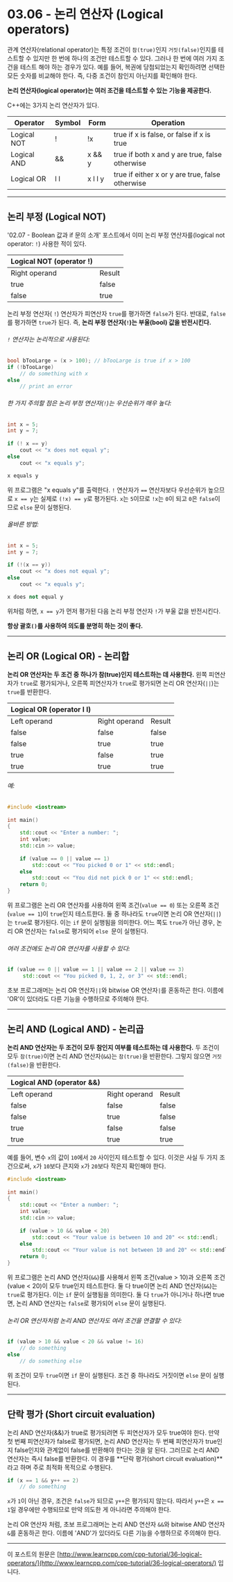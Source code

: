 # 03.06 - 논리 연산자 (Logical operators)

관계 연산자(relational operator)는 특정 조건이 `참(true)`인지 `거짓(false)`인지를 테스트할 수 있지만 한 번에 하나의 조건만 테스트할 수 있다. 그러나 한 번에 여러 가지 조건을 테스트 해야 하는 경우가 있다. 예를 들어, 복권에 당첨되었는지 확인하려면 선택한 모든 숫자를 비교해야 한다. 즉, 다중 조건이 참인지 아닌지를 확인해야 한다.

**논리 연산자(logical operator)는 여러 조건을 테스트할 수 있는 기능을 제공한다.**

C++에는 3가지 논리 연산자가 있다.

| Operator    | Symbol | Form    | Operation                                       |
| ----------- | ------ | ------- | ----------------------------------------------- |
| Logical NOT | !      | !x      | true if x is false, or false if x is true       |
| Logical AND | &&     | x && y  | true if both x and y are true, false otherwise  |
| Logical OR  | l l    | x l l y | true if either x or y are true, false otherwise |

---

## 논리 부정 (Logical NOT)

'02.07 - Boolean 값과 if 문의 소개' 포스트에서 이미 논리 부정 연산자를(logical not operator: `!`) 사용한 적이 있다.

| Logical NOT (operator !) |        |
| ------------------------ | ------ |
| Right operand            | Result |
| true                     | false  |
| false                    | true   |

논리 부정 연산자( `!`) 연산자가 피연산자 `true`를 평가하면 `false`가 된다. 반대로, `false`를 평가하면 `true`가 된다. 즉, **논리 부정 연산자(`!`)는 부울(bool) 값을 반전시킨다.**

###### `!` 연산자는 논리적으로 사용된다:

```cpp
bool bTooLarge = (x > 100); // bTooLarge is true if x > 100
if (!bTooLarge)
    // do something with x
else
    // print an error
```

###### 한 가지 주의할 점은 논리 부정 연산자(`!`)는 우선순위가 매우 높다:

```cpp
int x = 5;
int y = 7;
 
if (! x == y)
	cout << "x does not equal y";
else
	cout << "x equals y";

x equals y
```

위 프로그램은 "x equals y"를 출력한다. `!` 연산자가 `==` 연산자보다 우선순위가 높으므로 `x == y`는 실제로 `(!x) == y`로 평가된다. `x`는 `5`이므로 `!x`는 `0`이 되고 `0`은 `false`이므로 `else` 문이 실행된다.

 ###### 올바른 방법:

```cpp
int x = 5;
int y = 7;
 
if (!(x == y))
	cout << "x does not equal y";
else
	cout << "x equals y";

x does not equal y
```

위처럼 하면, `x == y`가 먼저 평가된 다음 논리 부정 연산자 `!`가 부울 값을 반전시킨다.

**항상 괄호`()`를 사용하여 의도를 분명히 하는 것이 좋다.**

---

## 논리 OR (Logical OR) - 논리합

**논리 OR 연산자는 두 조건 중 하나가 참(true)인지 테스트하는 데 사용한다.** 왼쪽 피연산자가 `true`로 평가되거나, 오른쪽 피연산자가 `true`로 평가되면 논리 OR 연산자(`||`)는 `true`를 반환한다.

| Logical OR (operator l l) |               |        |
| ------------------------- | ------------- | ------ |
| Left operand              | Right operand | Result |
| false                     | false         | false  |
| false                     | true          | true   |
| true                      | false         | true   |
| true                      | true          | true   |

###### 예:

```cpp
#include <iostream>
 
int main()
{
    std::cout << "Enter a number: ";
    int value;
    std::cin >> value;
 
    if (value == 0 || value == 1)
        std::cout << "You picked 0 or 1" << std::endl;
    else
        std::cout << "You did not pick 0 or 1" << std::endl;
    return 0;
}
```

위 프로그램은 논리 OR 연산자를 사용하여 왼쪽 조건(`value == 0`) 또는 오른쪽 조건(`value == 1`)이 `true`인지 테스트한다. 둘 중 하나라도 `true`이면 논리 OR 연산자(`||`)는 `true`로 평가된다. 이는 `if` 문이 실행됨을 의미한다. 어느 쪽도 `true`가 아닌 경우, 논리 OR 연산자는 `false`로 평가되어 `else `문이 실행된다.

###### 여러 조건에도 논리 OR 연산자를 사용할 수 있다:

```cpp
if (value == 0 || value == 1 || value == 2 || value == 3)
     std::cout << "You picked 0, 1, 2, or 3" << std::endl;
```

초보 프로그래머는 논리 OR 연산자`||`와 bitwise OR 연산자`|`를 혼동하곤 한다. 이름에 'OR'이 있더라도 다른 기능을 수행하므로 주의해야 한다.

---

## 논리 AND (Logical AND) - 논리곱

**논리 AND 연산자는 두 조건이 모두 참인지 여부를 테스트하는 데 사용한다.** 두 조건이 모두 `참(true)`이면 논리 AND 연산자(`&&`)는 `참(true)`을 반환한다. 그렇지 않으면 `거짓(false)`을 반환한다.

| Logical AND (operator &&) |               |        |
| ------------------------- | ------------- | ------ |
| Left operand              | Right operand | Result |
| false                     | false         | false  |
| false                     | true          | false  |
| true                      | false         | false  |
| true                      | true          | true   |

예를 들어, 변수 `x`의 값이 `10`에서 `20` 사이인지 테스트할 수 있다. 이것은 사실 두 가지 조건으로써, `x`가 `10`보다 큰지와 `x`가 `20`보다 작은지 확인해야 한다.

```cpp
#include <iostream>
 
int main()
{
    std::cout << "Enter a number: ";
    int value;
    std::cin >> value;
 
    if (value > 10 && value < 20)
        std::cout << "Your value is between 10 and 20" << std::endl;
    else
        std::cout << "Your value is not between 10 and 20" << std::endl;
    return 0;
}
```

위 프로그램은 논리 AND 연산자(`&&`)를 사용해서 왼쪽 조건(value > 10)과 오른쪽 조건(value < 20)이 모두 true인지 테스트한다. 둘 다 true이면 논리 AND 연산자(`&&`)는 `true`로 평가된다. 이는 `if` 문이 실행됨을 의미한다. 둘 다 `true`가 아니거나 하나면 true면, 논리 AND 연산자는 `false`로 평가되어 `else` 문이 실행된다.

###### 논리 OR 연산자처럼 논리 AND 연산자도 여러 조건을 연결할 수 있다:

```cpp
if (value > 10 && value < 20 && value != 16)
    // do something
else
    // do something else
```

위 조건이 모두 `true`이면 `if` 문이 실행된다. 조건 중 하나라도 거짓이면 `else` 문이 실행된다.

---

## 단락 평가 (Short circuit evaluation)

논리 AND 연산자(&&)가 true로 평가되려면 두 피연산자가 모두 true여야 한다. 만약 첫 번째 피연산자가 false로 평가되면, 논리 AND 연산자는 두 번째 피연산자가 true인지 false인지와 관계없이 false를 반환해야 한다는 것을 알 된다. 그러므로 논리 AND 연산자는 즉시 false를 반환한다. 이 경우를 **단락 평가(short circuit evaluation)**라고 하며 주로 최적화 목적으로 수행된다.

```cpp
if (x == 1 && y++ == 2)
    // do something
```

`x`가 `1`이 아닌 경우, 조건은 `false`가 되므로 `y++`은 평가되지 않는다. 따라서 `y++`은 `x == 1`일 경우에만 수행되므로 만약 의도한 게 아니라면 주의해야 한다.

논리 OR 연산자 처럼, 초보 프로그래머는 논리 AND 연산자 `&&`와 bitwise AND 연산자 `&`를 혼동하곤 한다. 이름에 'AND'가 있더라도 다른 기능을 수행하므로 주의해야 한다.

---

이 포스트의 원문은 [http://www.learncpp.com/cpp-tutorial/36-logical-operators/](http://www.learncpp.com/cpp-tutorial/36-logical-operators/) 입니다.